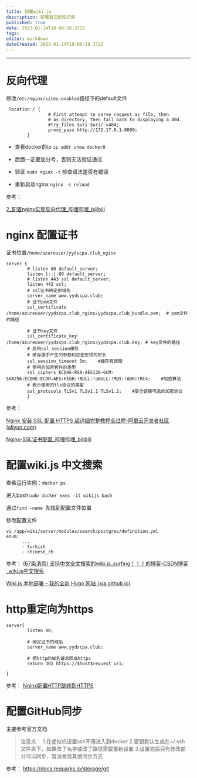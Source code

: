 ```yaml
---
title: 部署wiki.js
description: 部署自己的知识库
published: true
date: 2023-01-14T18:00:28.372Z
tags: 
editor: markdown
dateCreated: 2023-01-14T18:00:28.372Z
---
```


---

# 反向代理

修改`/etc/nginx/sites-enabled`路径下的default文件

```
 location / {
                # First attempt to serve request as file, then
                # as directory, then fall back to displaying a 404.
                #try_files $uri $uri/ =404;
                proxy_pass http://172.17.0.1:8080;
        }
```

- 查看docker的ip `ip addr show docker0` 
- 后面一定要加分号，否则无法验证通过

- 验证 `sudo nginx -t`  检查语法是否有错误

- 重新启动nginx `nginx -s reload` 

参考：

[2_配置nginx实现反向代理_哔哩哔哩_bilibili](https://www.bilibili.com/video/BV1mU4y1g74Y/?p=2&vd_source=4246d5faa0e7abd672adc236259eee2e)

# nginx 配置证书



证书位置`/home/azureuser/yydscpa.club_nginx` 

```
server {
        # listen 80 default_server;
        listen [::]:80 default_server;
        # listen 443 ssl default_server;
        listen 443 ssl;
        # ssl证书绑定的域名
        server_name www.yydscpa.club;
        # 证书pem文件
        ssl_certificate /home/azureuser/yydscpa.club_nginx/yydscpa.club_bundle.pem;  # pem文件的路径

        # 证书key文件
        ssl_certificate_key /home/azureuser/yydscpa.club_nginx/yydscpa.club.key; # key文件的路径
        # 启用ssl session缓存
        # 缓存握手产生的参数和加密密钥的时长
        ssl_session_timeout 5m;    #缓存有效期
        # 使用的加密套件的类型
        ssl_ciphers ECDHE-RSA-AES128-GCM-SHA256:ECDHE:ECDH:AES:HIGH:!NULL:!aNULL:!MD5:!ADH:!RC4;    #加密算法
        # 表示使用的tls协议的类型
        ssl_protocols TLSv1 TLSv1.1 TLSv1.2;    #安全链接可选的加密协议
        }
```

参考：

[Nginx 安装 SSL 配置 HTTPS 超详细完整教程全过程-阿里云开发者社区 (aliyun.com)](https://developer.aliyun.com/article/766958)

[Nginx-SSL证书配置_哔哩哔哩_bilibili](https://www.bilibili.com/video/BV1jd4y1X7we/?spm_id_from=333.337.search-card.all.click&vd_source=4246d5faa0e7abd672adc236259eee2e)

# 配置wiki.js 中文搜索

查看运行实例：`docker ps` 

进入bash`sudo docker exec -it wikijs bash` 

通过`find -name `先找到配置文件位置

修改配置文件

```
vi /app/wiki/server/modules/search/postgres/definition.yml
enum:
      ...
      - turkish
      - chinese_zh
```
参考：
[(67条消息) 支持中文全文搜索的wiki.js_surfing！！！的博客-CSDN博客_wiki.js中文搜索](https://blog.csdn.net/placidLife/article/details/115313314)


[Wiki.js 本地部署 - 我的全新 Hugo 网站 (xja.github.io)](https://xja.github.io/wikijs-deployment/)

# http重定向为https

```
server{
        listen 80;

        # 绑定证书的域名
        server_name www.yydscpa.club;

        # 把http的域名请求转成https
        return 301 https://$host$request_uri;

}
```
参考：	
[Nginx配置HTTP跳转到HTTPS](https://juejin.cn/post/7044911075480829959)


# 配置GitHub同步

主要参考官方文档
>注意点：
>1.在虚拟机设置ssh不用进入到docker
>2.密钥默认生成在~/.ssh 文件夹下，如果改了名字或改了路径需要重新设置
>3.设置完后只有修改部分可以同步，暂没发现其他同步方式


参考：
https://docs.requarks.io/storage/git










